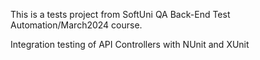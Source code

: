 This is a tests project from SoftUni QA Back-End Test Automation/March2024 course.

Integration testing of API Controllers with NUnit and XUnit
